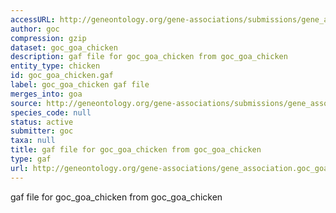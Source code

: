```yaml
---
accessURL: http://geneontology.org/gene-associations/submissions/gene_association.goc_goa_chicken.gz
author: goc
compression: gzip
dataset: goc_goa_chicken
description: gaf file for goc_goa_chicken from goc_goa_chicken
entity_type: chicken
id: goc_goa_chicken.gaf
label: goc_goa_chicken gaf file
merges_into: goa
source: http://geneontology.org/gene-associations/submissions/gene_association.goc_goa_chicken.gz
species_code: null
status: active
submitter: goc
taxa: null
title: gaf file for goc_goa_chicken from goc_goa_chicken
type: gaf
url: http://geneontology.org/gene-associations/gene_association.goc_goa_chicken.gz
---
```


gaf file for goc_goa_chicken from goc_goa_chicken